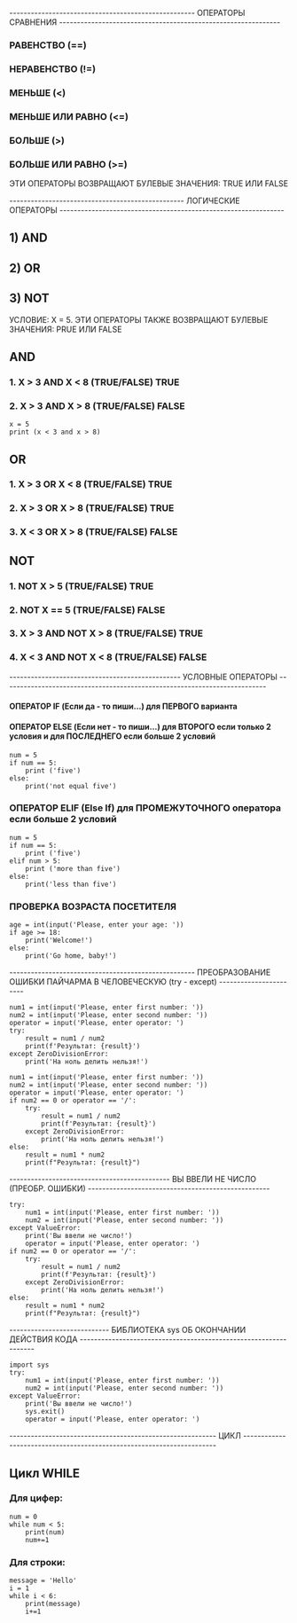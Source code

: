---------------------------------------------------- ОПЕРАТОРЫ СРАВНЕНИЯ --------------------------------------------------------------

### РАВЕНСТВО (==)
### НЕРАВЕНСТВО (!=)
### МЕНЬШЕ (<)
### МЕНЬШЕ ИЛИ РАВНО (<=)
### БОЛЬШЕ (>)
### БОЛЬШЕ ИЛИ РАВНО (>=)

ЭТИ ОПЕРАТОРЫ ВОЗВРАЩАЮТ БУЛЕВЫЕ ЗНАЧЕНИЯ: TRUE ИЛИ FALSE

------------------------------------------------- ЛОГИЧЕСКИЕ ОПЕРАТОРЫ ---------------------------------------------------------------
## 1) AND
## 2) OR
## 3) NOT

УСЛОВИЕ: X = 5. ЭТИ ОПЕРАТОРЫ ТАКЖЕ ВОЗВРАЩАЮТ БУЛЕВЫЕ ЗНАЧЕНИЯ: PRUE ИЛИ FALSE

## AND
### 1. X > 3 AND X < 8 (TRUE/FALSE) TRUE
### 2. X > 3 AND X > 8 (TRUE/FALSE) FALSE

```
x = 5
print (x < 3 and x > 8)
```

## OR 
### 1. X > 3 OR X < 8 (TRUE/FALSE) TRUE
### 2. X > 3 OR X > 8 (TRUE/FALSE) TRUE
### 3. X < 3 OR X > 8 (TRUE/FALSE) FALSE

## NOT 
### 1. NOT X > 5 (TRUE/FALSE) TRUE
### 2. NOT X == 5 (TRUE/FALSE) FALSE
### 3. X > 3 AND NOT X > 8 (TRUE/FALSE) TRUE
### 4. X < 3 AND NOT X < 8 (TRUE/FALSE) FALSE 



------------------------------------------------ УСЛОВНЫЕ ОПЕРАТОРЫ --------------------------------------------------------------------------

#### ОПЕРАТОР IF (Если да - то пиши...) для ПЕРВОГО варианта
#### ОПЕРАТОР ELSE (Если нет - то пиши...) для ВТОРОГО если только 2 условия и для ПОСЛЕДНЕГО если больше 2 условий

```
num = 5
if num == 5:
    print ('five')
else:
    print('not equal five')

```
### ОПЕРАТОР ELIF (Else If) для ПРОМЕЖУТОЧНОГО оператора если больше 2 условий 

```
num = 5
if num == 5:
    print ('five')
elif num > 5:
    print ('more than five')
else:
    print('less than five')
```

### ПРОВЕРКА ВОЗРАСТА ПОСЕТИТЕЛЯ

```
age = int(input('Please, enter your age: '))
if age >= 18:
    print('Welcome!')
else:
    print('Go home, baby!')
```

---------------------------------------------------- ПРЕОБРАЗОВАНИЕ ОШИБКИ ПАЙЧАРМА В ЧЕЛОВЕЧЕСКУЮ (try - except) -----------------------

```
num1 = int(input('Please, enter first number: '))
num2 = int(input('Please, enter second number: '))
operator = input('Please, enter operator: ')
try:
    result = num1 / num2
    print(f'Результат: {result}')
except ZeroDivisionError:
    print('На ноль делить нельзя!')
```

```
num1 = int(input('Please, enter first number: '))
num2 = int(input('Please, enter second number: '))
operator = input('Please, enter operator: ')
if num2 == 0 or operator == '/':
    try:
        result = num1 / num2
        print(f'Результат: {result}')
    except ZeroDivisionError:
        print('На ноль делить нельзя!')
else:
    result = num1 * num2
    print(f"Результат: {result}")
```


--------------------------------------------- ВЫ ВВЕЛИ НЕ ЧИСЛО (ПРЕОБР. ОШИБКИ) ---------------------------------------------------

```
try:
    num1 = int(input('Please, enter first number: '))
    num2 = int(input('Please, enter second number: '))
except ValueError:
    print('Вы ввели не число!')
    operator = input('Please, enter operator: ')
if num2 == 0 or operator == '/':
    try:
        result = num1 / num2
        print(f'Результат: {result}')
    except ZeroDivisionError:
        print('На ноль делить нельзя!')
else:
    result = num1 * num2
    print(f"Результат: {result}")
```


---------------------------- БИБЛИОТЕКА sys ОБ ОКОНЧАНИИ ДЕЙСТВИЯ КОДА -----------------------------------------------------------------

```
import sys
try:
    num1 = int(input('Please, enter first number: '))
    num2 = int(input('Please, enter second number: '))
except ValueError:
    print('Вы ввели не число!')
    sys.exit()
    operator = input('Please, enter operator: ')
```

---------------------------------------------------------- ЦИКЛ ----------------------------------------------------------------------

## Цикл WHILE
### Для цифер:

```
num = 0
while num < 5:
    print(num)
    num+=1
```

### Для строки:

```
message = 'Hello'
i = 1
while i < 6:
    print(message)
    i+=1
```

